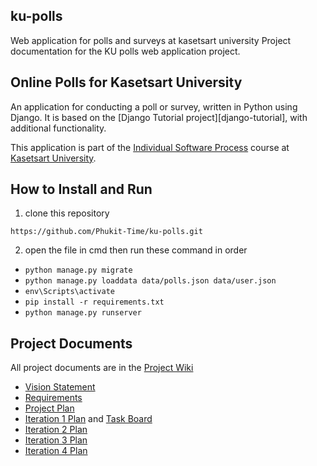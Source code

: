## ku-polls
Web application for polls and surveys at kasetsart university
Project documentation for the KU polls web application project.

## Online Polls for Kasetsart University

An application for conducting a poll or survey, written in Python using Django. It is based on the [Django Tutorial project][django-tutorial],
with additional functionality.

This application is part of the [Individual Software Process](https://cpske.github.io/ISP) course at [Kasetsart University](https://ku.ac.th).

## How to Install and Run

1. clone this repository

`https://github.com/Phukit-Time/ku-polls.git`

2. open the file in cmd then run these command in order

- `python manage.py migrate`
- `python manage.py loaddata data/polls.json data/user.json`
- `env\Scripts\activate`
- `pip install -r requirements.txt`
- `python manage.py runserver`

## Project Documents

All project documents are in the [Project Wiki](../../wiki/Home)

* [Vision Statement](../../wiki/Vision%20Statement)
* [Requirements](../../wiki/Requirements)
* [Project Plan](../../wiki/Project%20Plan)
* [Iteration 1 Plan](../../wiki/Iteration%20-1-%20Plan) and [Task Board](../../wiki/Task%20Board)
* [Iteration 2 Plan](../../wiki/Iteration%20-2-%20Plan)
* [Iteration 3 Plan](../../wiki/Iteration%20-3-%20Plan)
* [Iteration 4 Plan](../../wiki/Iteration%20-4-%20Plan)
